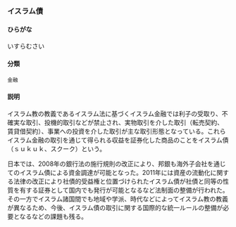 <div style="display:none;">

## [あ行](securities-terms?id=あ行)

</div>

### イスラム債

#### ひらがな

いすらむさい

#### 分類

`金融`

#### 説明

イスラム教の教義であるイスラム法に基づくイスラム金融では利子の受取り、不確実な取引、投機的取引などが禁止され、実物取引を介した取引（転売契約、賃貸借契約）、事業への投資を介した取引が主な取引形態となっている。これらイスラム金融の取引を通じて得られる収益を証券化した商品のことをイスラム債（ｓｕｋｕｋ、スクーク）という。
 
日本では、2008年の銀行法の施行規則の改正により、邦銀も海外子会社を通じてのイスラム債による資金調達が可能となった。2011年には資産の流動化に関する法律の改正により社債的受益権と位置づけられたイスラム債が社債と同等の性質を有する証券として国内でも発行が可能となるなど法制面の整備が行われた。その一方でイスラム諸国間でも地域や学派、時代などによってイスラム教の教義が異なるため、今後、イスラム債の取引に関する国際的な統一ルールの整備が必要となるなどの課題も残る。

<div style="display:none;">

## [か行](securities-terms?id=か行)
## [さ行](securities-terms?id=さ行)
## [た行](securities-terms?id=た行)
## [な行](securities-terms?id=な行)
## [は行](securities-terms?id=は行)
## [ま行](securities-terms?id=ま行)
## [や行](securities-terms?id=や行)
## [ら行](securities-terms?id=ら行)
## [わ行](securities-terms?id=わ行)
## [英数字・記号](securities-terms?id=英数字・記号)

</div>

